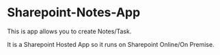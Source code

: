 # Sharepoint-Notes-App

This is app allows you to create Notes/Task.

It is a Sharepoint Hosted App so it runs on Sharepoint Online/On Premise.
